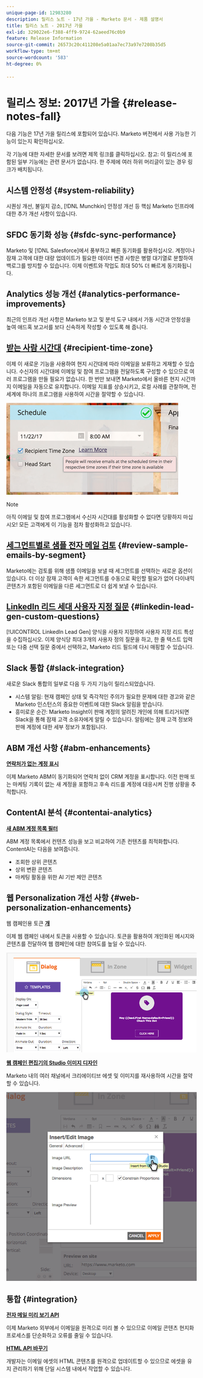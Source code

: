 ```yaml
---
unique-page-id: 12983280
description: 릴리스 노트 - 17년 가을 - Marketo 문서 - 제품 설명서
title: 릴리스 노트 - 2017년 가을
exl-id: 329022e6-f388-4ff9-9724-62aeed76c0b9
feature: Release Information
source-git-commit: 26573c20c411208e5a01aa7ec73a97e7208b35d5
workflow-type: tm+mt
source-wordcount: '583'
ht-degree: 0%

---
```


# 릴리스 정보: 2017년 가을 {#release-notes-fall}

다음 기능은 17년 가을 릴리스에 포함되어 있습니다. Marketo 버전에서 사용 가능한 기능이 있는지 확인하십시오.

각 기능에 대한 자세한 문서를 보려면 제목 링크를 클릭하십시오. 참고: 이 릴리스에 포함된 일부 기능에는 관련 문서가 없습니다. 한 주제에 여러 하위 머리글이 있는 경우 링크가 배치됩니다.

## 시스템 안정성 {#system-reliability}

시퀀싱 개선, 불일치 감소, [!DNL Munchkin] 안정성 개선 등 핵심 Marketo 인프라에 대한 추가 개선 사항이 있습니다.

## SFDC 동기화 성능 {#sfdc-sync-performance}

Marketo 및 [!DNL Salesforce]에서 풍부하고 빠른 동기화를 활용하십시오. 계정이나 잠재 고객에 대한 대량 업데이트가 필요한 데이터 변경 사항은 병렬 대기열로 분할하여 백로그를 방지할 수 있습니다. 이제 이벤트와 작업도 최대 50% 더 빠르게 동기화됩니다.

## Analytics 성능 개선 {#analytics-performance-improvements}

최근의 인프라 개선 사항은 Marketo 보고 및 분석 도구 내에서 가동 시간과 안정성을 높여 애드혹 보고서를 보다 신속하게 작성할 수 있도록 해 줍니다.

## [받는 사람 시간대](/help/marketo/product-docs/email-marketing/email-programs/email-program-actions/scheduling-with-recipient-time-zone/understanding-recipient-time-zone.md) {#recipient-time-zone}

이제 이 새로운 기능을 사용하여 현지 시간대에 따라 이메일을 보류하고 게재할 수 있습니다. 수신자의 시간대에 이메일 및 참여 프로그램을 전달하도록 구성할 수 있으므로 여러 프로그램을 만들 필요가 없습니다. 한 번만 보내면 Marketo에서 올바른 현지 시간까지 이메일을 자동으로 유지합니다. 이메일 지표를 상승시키고, 로컬 사례를 관찰하며, 전 세계에 하나의 프로그램을 사용하여 시간을 절약할 수 있습니다.

![](assets/image2017-11-29-8-3a45-3a47.png)

>[!NOTE]
>
>아직 이메일 및 참여 프로그램에서 수신자 시간대를 활성화할 수 없다면 당황하지 마십시오! 모든 고객에게 이 기능을 점차 활성화하고 있습니다.

## [세그먼트별로 샘플 전자 메일 검토](/help/marketo/product-docs/email-marketing/general/creating-an-email/send-a-sample-email.md) {#review-sample-emails-by-segment}

Marketo에는 검토를 위해 샘플 이메일을 보낼 때 세그먼트를 선택하는 새로운 옵션이 있습니다. 더 이상 잠재 고객이 속한 세그먼트를 수동으로 확인할 필요가 없어 다이내믹 콘텐츠가 포함된 이메일을 다른 세그먼트로 더 쉽게 보낼 수 있습니다.

## [LinkedIn 리드 세대 사용자 지정 질문](/help/marketo/product-docs/demand-generation/social/social-functions/set-up-linkedin-lead-gen-forms.md) {#linkedin-lead-gen-custom-questions}

[!UICONTROL LinkedIn Lead Gen] 양식을 사용자 지정하여 사용자 지정 리드 특성을 수집하십시오. 이제 양식당 최대 3개의 사용자 정의 질문을 하고, 한 줄 텍스트 입력 또는 다중 선택 질문 중에서 선택하고, Marketo 리드 필드에 다시 매핑할 수 있습니다.

## Slack 통합 {#slack-integration}

새로운 Slack 통합의 일부로 다음 두 가지 기능이 릴리스되었습니다.

* 시스템 알림: 현재 캠페인 상태 및 즉각적인 주의가 필요한 문제에 대한 경고와 같은 Marketo 인스턴스의 중요한 이벤트에 대한 Slack 알림을 받습니다.
* 흥미로운 순간: Marketo Insight이 판매 계정의 알려진 개인에 의해 트리거되면 Slack을 통해 잠재 고객 소유자에게 알릴 수 있습니다. 알림에는 잠재 고객 정보와 판매 계정에 대한 세부 정보가 포함됩니다.

## ABM 개선 사항 {#abm-enhancements}

**[연락처가 없는 계정 표시](https://docs.marketo.com/x/fKCt)**

이제 Marketo ABM이 동기화되어 연락처 없이 CRM 계정을 표시합니다. 이전 판매 또는 마케팅 기록이 없는 새 계정을 포함하고 후속 리드를 계정에 대응시켜 진행 상황을 추적합니다.

## ContentAI 분석 {#contentai-analytics}

**[새 ABM 계정 목록 필터](https://docs.marketo.com/x/1BPG)**

ABM 계정 목록에서 컨텐츠 성능을 보고 비교하여 기존 컨텐츠를 최적화합니다. ContentAI는 다음을 보여줍니다.

* 조회한 상위 콘텐츠
* 상위 변환 콘텐츠
* 마케팅 활동을 위한 AI 기반 제안 콘텐츠

## 웹 Personalization 개선 사항 {#web-personalization-enhancements}

웹 캠페인용 토큰 **[개](/help/marketo/product-docs/web-personalization/working-with-web-campaigns/using-the-web-personalization-rich-text-editor.md)**

이제 웹 캠페인 내에서 토큰을 사용할 수 있습니다. 토큰을 활용하여 개인화된 메시지와 콘텐츠를 전달하여 웹 캠페인에 대한 참여도를 높일 수 있습니다.

![](assets/image2017-11-16-11-3a25-3a7.png)

**[웹 캠페인 편집기의 Studio 이미지 디자인](/help/marketo/product-docs/web-personalization/working-with-web-campaigns/using-the-web-personalization-rich-text-editor.md)**

Marketo 내의 여러 채널에서 크리에이티브 에셋 및 이미지를 재사용하여 시간을 절약할 수 있습니다.

![](assets/image2017-11-16-11-3a26-3a10.png)

## 통합  {#integration}

**[전자 메일 미리 보기 API](https://experienceleague.adobe.com/en/docs/marketo-developer/marketo/email-scripting)**

이제 Marketo 외부에서 이메일을 원격으로 미리 볼 수 있으므로 이메일 콘텐츠 현지화 프로세스를 단순화하고 오류를 줄일 수 있습니다.

**[HTML API 바꾸기](https://experienceleague.adobe.com/en/docs/marketo-developer/marketo/email-scripting)**

개발자는 이메일 에셋의 HTML 콘텐츠를 원격으로 업데이트할 수 있으므로 에셋을 유지 관리하기 위해 단일 시스템 내에서 작업할 수 있습니다.
